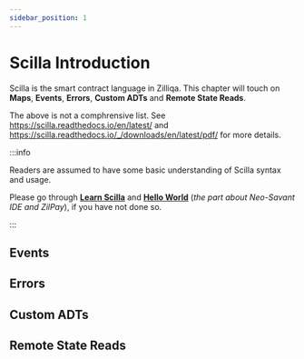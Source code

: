 ```yaml
---
sidebar_position: 1
---
```


# Scilla Introduction

Scilla is the smart contract language in Zilliqa. This chapter will touch on **Maps**, **Events**, **Errors**, **Custom ADTs** and **Remote State Reads**.

The above is not a comphrensive list. See https://scilla.readthedocs.io/en/latest/ and https://scilla.readthedocs.io/_/downloads/en/latest/pdf/ for more details.

:::info

Readers are assumed to have some basic understanding of Scilla syntax and usage.

Please go through [**Learn Scilla**](https://learnscilla.com/chapters) and [**Hello World**](https://dev.zilliqa.com/docs/dev/dev-started-helloworld) (_the part about Neo-Savant IDE and ZilPay_), if you have not done so.

:::

## Events

## Errors

## Custom ADTs

## Remote State Reads